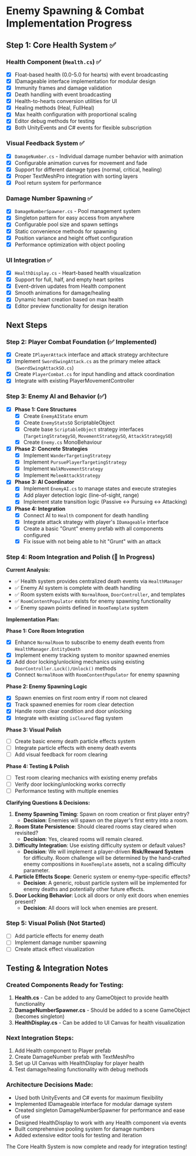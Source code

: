 # Enemy Spawning & Combat Implementation Progress

## Step 1: Core Health System ✅

### Health Component (`Health.cs`) ✅
- [x] Float-based health (0.0-5.0 for hearts) with event broadcasting
- [x] IDamageable interface implementation for modular design
- [x] Immunity frames and damage validation
- [x] Death handling with event broadcasting
- [x] Health-to-hearts conversion utilities for UI
- [x] Healing methods (Heal, FullHeal)
- [x] Max health configuration with proportional scaling
- [x] Editor debug methods for testing
- [x] Both UnityEvents and C# events for flexible subscription

### Visual Feedback System ✅
- [x] `DamageNumber.cs` - Individual damage number behavior with animation
- [x] Configurable animation curves for movement and fade
- [x] Support for different damage types (normal, critical, healing)
- [x] Proper TextMeshPro integration with sorting layers
- [x] Pool return system for performance

### Damage Number Spawning ✅
- [x] `DamageNumberSpawner.cs` - Pool management system
- [x] Singleton pattern for easy access from anywhere
- [x] Configurable pool size and spawn settings
- [x] Static convenience methods for spawning
- [x] Position variance and height offset configuration
- [x] Performance optimization with object pooling

### UI Integration ✅
- [x] `HealthDisplay.cs` - Heart-based health visualization
- [x] Support for full, half, and empty heart sprites
- [x] Event-driven updates from Health component
- [x] Smooth animations for damage/healing
- [x] Dynamic heart creation based on max health
- [x] Editor preview functionality for design iteration

## Next Steps

### Step 2: Player Combat Foundation (✅ Implemented)
- [x] Create `IPlayerAttack` interface and attack strategy architecture
- [x] Implement `SwordSwingAttack.cs` as the primary melee attack (`SwordSwingAttackSO.cs`)
- [x] Create `PlayerCombat.cs` for input handling and attack coordination
- [x] Integrate with existing PlayerMovementController

### Step 3: Enemy AI and Behavior (✅)
- [x] **Phase 1: Core Structures**
  - [x] Create `EnemyAIState` enum
  - [x] Create `EnemyStatsSO` ScriptableObject
  - [x] Create base `ScriptableObject` strategy interfaces (`TargetingStrategySO`, `MovementStrategySO`, `AttackStrategySO`)
  - [x] Create `Enemy.cs` MonoBehaviour
- [x] **Phase 2: Concrete Strategies**
  - [x] Implement `WanderTargetingStrategy`
  - [x] Implement `PursuePlayerTargetingStrategy`
  - [x] Implement `WalkMovementStrategy`
  - [x] Implement `MeleeAttackStrategy`
- [x] **Phase 3: AI Coordinator**
  - [x] Implement `EnemyAI.cs` to manage states and execute strategies
  - [x] Add player detection logic (line-of-sight, range)
  - [x] Implement state transition logic (Passive <-> Pursuing <-> Attacking)
- [x] **Phase 4: Integration**
  - [x] Connect AI to `Health` component for death handling
  - [x] Integrate attack strategy with player's `IDamageable` interface
  - [X] Create a basic "Grunt" enemy prefab with all components configured
  - [X] Fix issue with not being able to hit "Grunt" with an attack

### Step 4: Room Integration and Polish (🔄 In Progress)

**Current Analysis:**
- ✅ Health system provides centralized death events via `HealthManager`
- ✅ Enemy AI system is complete with death handling
- ✅ Room system exists with `NormalRoom`, `DoorController`, and templates
- ✅ `RoomContentPopulator` exists for enemy spawning functionality
- ✅ Enemy spawn points defined in `RoomTemplate` system

**Implementation Plan:**

**Phase 1: Core Room Integration**
- [X] Enhance `NormalRoom` to subscribe to enemy death events from `HealthManager.EntityDeath`
- [X] Implement enemy tracking system to monitor spawned enemies
- [X] Add door locking/unlocking mechanics using existing `DoorController.Lock()/Unlock()` methods
- [X] Connect `NormalRoom` with `RoomContentPopulator` for enemy spawning

**Phase 2: Enemy Spawning Logic**
- [X] Spawn enemies on first room entry if room not cleared
- [X] Track spawned enemies for room clear detection
- [X] Handle room clear condition and door unlocking
- [X] Integrate with existing `isCleared` flag system

**Phase 3: Visual Polish**
- [ ] Create basic enemy death particle effects system
- [ ] Integrate particle effects with enemy death events
- [ ] Add visual feedback for room clearing

**Phase 4: Testing & Polish**
- [ ] Test room clearing mechanics with existing enemy prefabs
- [ ] Verify door locking/unlocking works correctly
- [ ] Performance testing with multiple enemies

**Clarifying Questions & Decisions:**
1.  **Enemy Spawning Timing**: Spawn on room creation or first player entry?
    - **Decision**: Enemies will spawn on the player's first entry into a room.
2.  **Room State Persistence**: Should cleared rooms stay cleared when revisited?
    - **Decision**: Yes, cleared rooms will remain cleared.
3.  **Difficulty Integration**: Use existing difficulty system or default values?
    - **Decision**: We will implement a player-driven **Risk/Reward System** for difficulty. Room challenge will be determined by the hand-crafted enemy compositions in `RoomTemplate` assets, not a scaling difficulty parameter.
4.  **Particle Effects Scope**: Generic system or enemy-type-specific effects?
    - **Decision**: A generic, robust particle system will be implemented for enemy deaths and potentially other future effects.
5.  **Door Locking Behavior**: Lock all doors or only exit doors when enemies present?
    - **Decision**: All doors will lock when enemies are present.

### Step 5: Visual Polish (Not Started)
- [ ] Add particle effects for enemy death
- [ ] Implement damage number spawning
- [ ] Create attack effect visualization

## Testing & Integration Notes

### Created Components Ready for Testing:
1. **Health.cs** - Can be added to any GameObject to provide health functionality
2. **DamageNumberSpawner.cs** - Should be added to a scene GameObject (becomes singleton)
3. **HealthDisplay.cs** - Can be added to UI Canvas for health visualization

### Next Integration Steps:
1. Add Health component to Player prefab
2. Create DamageNumber prefab with TextMeshPro
3. Set up UI Canvas with HealthDisplay for player health
4. Test damage/healing functionality with debug methods

### Architecture Decisions Made:
- Used both UnityEvents and C# events for maximum flexibility
- Implemented IDamageable interface for modular damage system
- Created singleton DamageNumberSpawner for performance and ease of use
- Designed HealthDisplay to work with any Health component via events
- Built comprehensive pooling system for damage numbers
- Added extensive editor tools for testing and iteration

The Core Health System is now complete and ready for integration testing!
